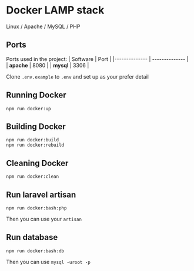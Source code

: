 # Docker LAMP stack
Linux / Apache / MySQL / PHP

## Ports

Ports used in the project:
| Software | Port |
|-------------- | -------------- |
| **apache** | 8080 |
| **mysql** | 3306 |

Clone `.env.example` to `.env` and set up as your prefer detail

## Running Docker
```
npm run docker:up
```
## Building Docker
```
npm run docker:build
npm run docker:rebuild
```
## Cleaning Docker
```
npm run docker:clean
```
## Run laravel artisan
```
npm run docker:bash:php
```
Then you can use your `artisan`
## Run database
```
npm run docker:bash:db
```
Then you can use `mysql -uroot -p`